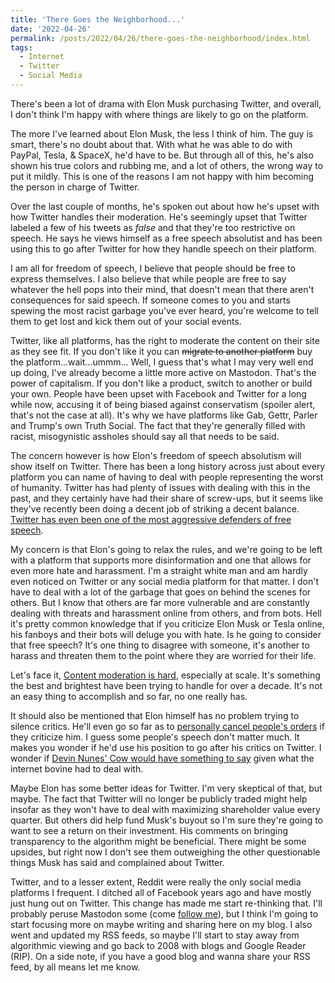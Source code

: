```yaml
---
title: 'There Goes the Neighborhood...'
date: '2022-04-26'
permalink: /posts/2022/04/26/there-goes-the-neighborhood/index.html
tags:
  - Internet
  - Twitter
  - Social Media
---
```


There's been a lot of drama with Elon Musk purchasing Twitter, and overall, I don't think I'm happy with where things are likely to go on the platform.
<!-- excerpt -->

The more I've learned about Elon Musk, the less I think of him. The guy is smart, there's no doubt about that. With what he was able to do with PayPal, Tesla, & SpaceX, he'd have to be. But through all of this, he's also shown his true colors and rubbing me, and a lot of others, the wrong way to put it mildly. This is one of the reasons I am not happy with him becoming the person in charge of Twitter.

Over the last couple of months, he's spoken out about how he's upset with how Twitter handles their moderation. He's seemingly upset that Twitter labeled a few of his tweets as *false* and that they're too restrictive on speech. He says he views himself as a free speech absolutist and has been using this to go after Twitter for how they handle speech on their platform.

I am all for freedom of speech, I believe that people should be free to express themselves. I also believe that while people are free to say whatever the hell pops into their mind, that doesn't mean that there aren't consequences for said speech. If someone comes to you and starts spewing the most racist garbage you've ever heard, you're welcome to tell them to get lost and kick them out of your social events.

Twitter, like all platforms, has the right to moderate the content on their site as they see fit. If you don't like it you can ~~migrate to another platform~~ buy the platform...wait...ummm... Well, I guess that's what I may very well end up doing, I've already become a little more active on Mastodon. That's the power of capitalism. If you don't like a product, switch to another or build your own. People have been upset with Facebook and Twitter for a long while now, accusing it of being biased against conservatism (spoiler alert, that's not the case at all). It's why we have platforms like Gab, Gettr, Parler and Trump's own Truth Social. The fact that they're generally filled with racist, misogynistic assholes should say all that needs to be said.

The concern however is how Elon's freedom of speech absolutism will show itself on Twitter. There has been a long history across just about every platform you can name of having to deal with people representing the worst of humanity. Twitter has had plenty of issues with dealing with this in the past, and they certainly have had their share of screw-ups, but it seems like they've recently been doing a decent job of striking a decent balance. <a href="https://www.techdirt.com/2022/04/26/twitters-legal-team-has-been-an-aggressive-defender-of-free-speech-will-that-continue-under-musk/" target="_blank" rel="noreferrer nofollow">Twitter has even been one of the most aggressive defenders of free speech</a>.

My concern is that Elon's going to relax the rules, and we're going to be left with a platform that supports more disinformation and one that allows for even more hate and harassment. I'm a straight white man and am hardly even noticed on Twitter or any social media platform for that matter. I don't have to deal with a lot of the garbage that goes on behind the scenes for others. But I know that others are far more vulnerable and are constantly dealing with threats and harassment online from others, and from bots. Hell it's pretty common knowledge that if you criticize Elon Musk or Tesla online, his fanboys and their bots will deluge you with hate. Is he going to consider that free speech? It's one thing to disagree with someone, it's another to harass and threaten them to the point where they are worried for their life.

Let's face it, <a href="https://www.techdirt.com/2019/11/20/masnicks-impossibility-theorem-content-moderation-scale-is-impossible-to-do-well/" target="_blank" rel="noreferrer nofollow">Content moderation is hard</a>, especially at scale. It's something the best and brightest have been trying to handle for over a decade. It's not an easy thing to accomplish and so far, no one really has.

It should also be mentioned that Elon himself has no problem trying to silence critics. He'll even go so far as to  <a href="https://www.theguardian.com/technology/2016/feb/03/elon-musk-blogger-tesla-motors-model-x" target="_blank" rel="noreferrer nofollow">personally cancel people's orders</a> if they criticize him. I guess some people's speech don't matter much. It makes you wonder if he'd use his position to go after his critics on Twitter. I wonder if <a href="https://www.techdirt.com/2019/03/19/rep-devin-nunes-sues-internet-cow-saying-mean-things-about-him-online/" target="_blank" rel="noreferrer nofollow">Devin Nunes' Cow would have something to say</a> given what the internet bovine had to deal with.

Maybe Elon has some better ideas for Twitter. I'm very skeptical of that, but maybe. The fact that Twitter will no longer be publicly traded might help insofar as they won't have to deal with maximizing shareholder value every quarter. But others did help fund Musk's buyout so I'm sure they're going to want to see a return on their investment. His comments on bringing transparency to the algorithm might be beneficial. There might be some upsides, but right now I don't see them outweighing the other questionable things Musk has said and complained about Twitter.

Twitter, and to a lesser extent, Reddit were really the only social media platforms I frequent. I ditched all of Facebook years ago and have mostly just hung out on Twitter. This change has made me start re-thinking that. I'll probably peruse Mastodon some (come <a href="https://mastodon.social/web/@kpwags" target="_blank" rel="noreferrer nofollow">follow me</a>), but I think I'm going to start focusing more on maybe writing and sharing here on my blog. I also went and updated my RSS feeds, so maybe I'll start to stay away from algorithmic viewing and go back to 2008 with blogs and Google Reader (RIP). On a side note, if you have a good blog and wanna share your RSS feed, by all means let me know.